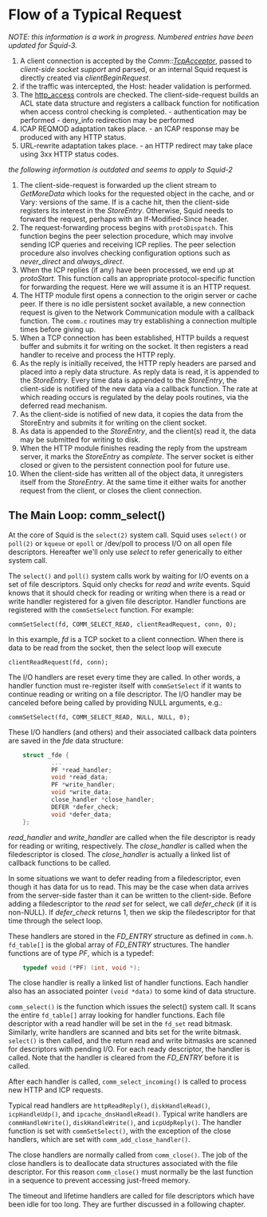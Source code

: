 ---
---
# Flow of a Typical Request

*NOTE: this information is a work in progress. Numbered entries have
been updated for Squid-3.*

1.  A client connection is accepted by the
    *Comm::[TcpAcceptor](/TcpAcceptor)*,
    passed to *client-side socket support* and parsed,
    or an internal Squid request is directly created via
    *clientBeginRequest*.
2.  if the traffic was intercepted, the Host: header validation is
    performed.
3.  The
    [http_access](http://www.squid-cache.org/Doc/config/http_access)
    controls are checked. The client-side-request builds an ACL state
    data structure and registers a callback function for notification
    when access control checking is completed.
        - authentication may be performed
        - deny_info redirection may be performed
4.  ICAP REQMOD adaptation takes place.
        - an ICAP response may be produced with any HTTP status.
5.  URL-rewrite adaptation takes place.
        - an HTTP redirect may take place using 3xx HTTP status codes.

*the following information is outdated and seems to apply to Squid-2*

1. The client-side-request is forwarded up the client stream to
    *GetMoreData* which looks for the requested object in the cache, and
    or Vary: versions of the same. If is a cache hit, then the
    client-side registers its interest in the *StoreEntry*. Otherwise,
    Squid needs to forward the request, perhaps with an
    If-Modified-Since header.
1. The request-forwarding process begins with `protoDispatch`. This
    function begins the peer selection procedure, which may involve
    sending ICP queries and receiving ICP replies. The peer selection
    procedure also involves checking configuration options such as
    *never_direct* and *always_direct*.
1. When the ICP replies (if any) have been processed, we end up at
    *protoStart*. This function calls an appropriate protocol-specific
    function for forwarding the request. Here we will assume it is an
    HTTP request.
1. The HTTP module first opens a connection to the origin server or
    cache peer. If there is no idle persistent socket available, a new
    connection request is given to the Network Communication module with
    a callback function. The `comm.c` routines may try establishing a
    connection multiple times before giving up.
1. When a TCP connection has been established, HTTP builds a request
    buffer and submits it for writing on the socket. It then registers a
    read handler to receive and process the HTTP reply.
1. As the reply is initially received, the HTTP reply headers are
    parsed and placed into a reply data structure. As reply data is
    read, it is appended to the *StoreEntry*. Every time data is
    appended to the *StoreEntry*, the client-side is notified of the new
    data via a callback function. The rate at which reading occurs is
    regulated by the delay pools routines, via the deferred read
    mechanism.
1. As the client-side is notified of new data, it copies the data from
    the StoreEntry and submits it for writing on the client socket.
1. As data is appended to the *StoreEntry*, and the client(s) read it,
    the data may be submitted for writing to disk.
1. When the HTTP module finishes reading the reply from the upstream
    server, it marks the *StoreEntry* as *complete*. The server socket
    is either closed or given to the persistent connection pool for
    future use.
1. When the client-side has written all of the object data, it
    unregisters itself from the *StoreEntry*. At the same time it either
    waits for another request from the client, or closes the client
    connection.

## The Main Loop: comm_select()

At the core of Squid is the `select(2)` system call. Squid uses
`select()` or `poll(2)` or `kqueue` or `epoll` or /dev/poll to process
I/O on all open file descriptors. Hereafter we'll only use *select* to
refer generically to either system call.

The `select()` and `poll()` system calls work by waiting for I/O events
on a set of file descriptors. Squid only checks for *read* and *write*
events. Squid knows that it should check for reading or writing when
there is a read or write handler registered for a given file descriptor.
Handler functions are registered with the `commSetSelect` function. For
example:

    commSetSelect(fd, COMM_SELECT_READ, clientReadRequest, conn, 0);

In this example, *fd* is a TCP socket to a client connection. When there
is data to be read from the socket, then the select loop will execute

    clientReadRequest(fd, conn);

The I/O handlers are reset every time they are called. In other words, a
handler function must re-register itself with `commSetSelect` if it
wants to continue reading or writing on a file descriptor. The I/O
handler may be canceled before being called by providing NULL arguments,
e.g.:

    commSetSelect(fd, COMM_SELECT_READ, NULL, NULL, 0);

These I/O handlers (and others) and their associated callback data
pointers are saved in the *fde* data structure:

``` c++
    struct _fde {
            ...
            PF *read_handler;
            void *read_data;
            PF *write_handler;
            void *write_data;
            close_handler *close_handler;
            DEFER *defer_check;
            void *defer_data;
    };
```

*read_handler* and *write_handler* are called when the file descriptor
is ready for reading or writing, respectively. The *close_handler* is
called when the filedescriptor is closed. The *close_handler* is
actually a linked list of callback functions to be called.

In some situations we want to defer reading from a filedescriptor, even
though it has data for us to read. This may be the case when data
arrives from the server-side faster than it can be written to the
client-side. Before adding a filedescriptor to the *read set* for
select, we call *defer_check* (if it is non-NULL). If *defer_check*
returns 1, then we skip the filedescriptor for that time through the
select loop.

These handlers are stored in the *FD_ENTRY* structure as defined in
`comm.h`. `fd_table[]` is the global array of *FD_ENTRY* structures.
The handler functions are of type *PF*, which is a typedef:

```cpp
    typedef void (*PF) (int, void *);
```

The close handler is really a linked list of handler functions. Each
handler also has an associated pointer `(void *data)` to some kind of
data structure.

`comm_select()` is the function which issues the select() system call.
It scans the entire `fd_table[]` array looking for handler functions.
Each file descriptor with a read handler will be set in the `fd_set`
read bitmask. Similarly, write handlers are scanned and bits set for the
write bitmask. `select()` is then called, and the return read and write
bitmasks are scanned for descriptors with pending I/O. For each ready
descriptor, the handler is called. Note that the handler is cleared from
the *FD_ENTRY* before it is called.

After each handler is called, `comm_select_incoming()` is called to
process new HTTP and ICP requests.

Typical read handlers are `httpReadReply()`, `diskHandleRead()`,
`icpHandleUdp()`, and `ipcache_dnsHandleRead()`. Typical write handlers
are `commHandleWrite()`, `diskHandleWrite()`, and `icpUdpReply()`. The
handler function is set with `commSetSelect()`, with the exception of
the close handlers, which are set with `comm_add_close_handler()`.

The close handlers are normally called from `comm_close()`. The job of
the close handlers is to deallocate data structures associated with the
file descriptor. For this reason `comm_close()` must normally be the
last function in a sequence to prevent accessing just-freed memory.

The timeout and lifetime handlers are called for file descriptors which
have been idle for too long. They are further discussed in a following
chapter.
